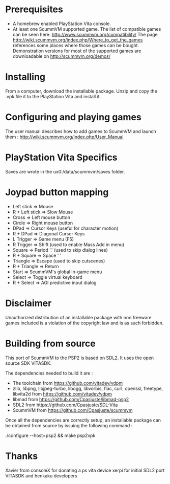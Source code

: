 Prerequisites
=============
- A homebrew enabled PlayStation Vita console.
- At least one ScummVM supported game. The list of compatible games can be seen here: http://www.scummvm.org/compatibility/
The page http://wiki.scummvm.org/index.php/Where_to_get_the_games references some places where those games can be bought. Demonstration versions for most of the supported games are downloadable on http://scummvm.org/demos/

Installing
==========
From a computer, download the installable package. Unzip and copy the .vpk file it to the PlayStation Vita and install it.

Configuring and playing games
=============================
The user manual describes how to add games to ScummVM and launch them : http://wiki.scummvm.org/index.php/User_Manual

PlayStation Vita Specifics
==========================
Saves are wrote in the ux0:/data/scummvm/saves folder.

Joypad button mapping
=====================
- Left stick     => Mouse
- R + Left stick => Slow Mouse
- Cross          => Left mouse button
- Circle         => Right mouse button
- DPad           => Cursor Keys (useful for character motion)
- R + DPad       => Diagonal Cursor Keys
- L Trigger      => Game menu (F5)
- R Trigger      => Shift (used to enable Mass Add in menu)
- Square         => Period '.' (used to skip dialog lines)
- R + Square     => Space ' '
- Triangle       => Escape (used to skip cutscenes)
- R + Triangle   => Return
- Start          => ScummVM's global in-game menu
- Select         => Toggle virtual keyboard
- R + Select     => AGI predictive input dialog

Disclaimer
==========
Unauthorized distribution of an installable package with non freeware games included is a violation of the copyright law and is as such forbidden.

Building from source
====================
This port of ScummVM to the PSP2 is based on SDL2. It uses the open source SDK VITASDK.

The dependencies needed to build it are :

- The toolchain from https://github.com/vitadev/vdpm
- zlib, libpng, libjpeg-turbo, libogg, libvorbis, flac, curl, openssl, freetype, libvita2d from https://github.com/vitadev/vdpm
- libmad from https://github.com/Cpasjuste/libmad-psp2
- SDL2 from https://github.com/Cpasjuste/SDL-Vita
- ScummVM from https://github.com/Cpasjuste/scummvm

Once all the dependencies are correctly setup, an installable package can be obtained from source by issuing the following command :

./configure --host=psp2 && make psp2vpk

Thanks
======
Xavier from consoleX for donating a ps vita device
xerpi for initial SDL2 port
VITASDK and henkaku developers
